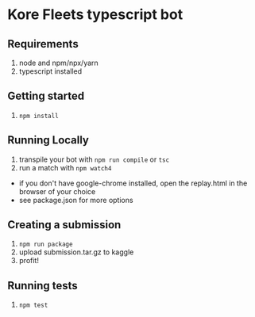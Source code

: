 # Kore Fleets typescript bot

## Requirements

1. node and npm/npx/yarn
2. typescript installed

## Getting started

1. `npm install`

## Running Locally

1. transpile your bot with `npm run compile` or `tsc`
2. run a match with `npm watch4`

* if you don't have google-chrome installed, open the replay.html in the browser of your choice
* see package.json for more options

## Creating a submission

1. `npm run package`
2. upload submission.tar.gz to kaggle
3. profit!

## Running tests

1. `npm test`
